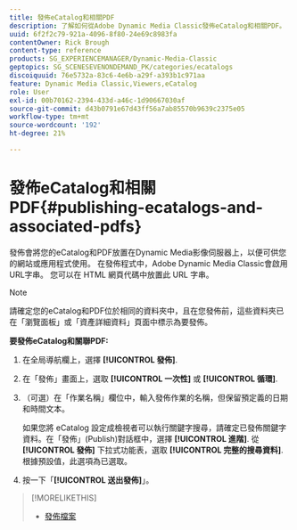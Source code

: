 ```yaml
---
title: 發佈eCatalog和相關PDF
description: 了解如何從Adobe Dynamic Media Classic發佈eCatalog和相關PDF。
uuid: 6f2f2c79-921a-4096-8f80-24e69c8983fa
contentOwner: Rick Brough
content-type: reference
products: SG_EXPERIENCEMANAGER/Dynamic-Media-Classic
geptopics: SG_SCENESEVENONDEMAND_PK/categories/ecatalogs
discoiquuid: 76e5732a-83c6-4e6b-a29f-a393b1c971aa
feature: Dynamic Media Classic,Viewers,eCatalog
role: User
exl-id: 00b70162-2394-433d-a46c-1d90667030af
source-git-commit: d43b0791e67d43ff56a7ab85570b9639c2375e05
workflow-type: tm+mt
source-wordcount: '192'
ht-degree: 21%

---
```


# 發佈eCatalog和相關PDF{#publishing-ecatalogs-and-associated-pdfs}

發佈會將您的eCatalog和PDF放置在Dynamic Media影像伺服器上，以便可供您的網站或應用程式使用。 在發佈程式中，Adobe Dynamic Media Classic會啟用URL字串。 您可以在 HTML 網頁代碼中放置此 URL 字串。

>[!NOTE]
>
>請確定您的eCatalog和PDF位於相同的資料夾中，且在您發佈前，這些資料夾已在「瀏覽面板」或「資產詳細資料」頁面中標示為要發佈。

**要發佈eCatalog和關聯PDF:**

1. 在全局導航欄上，選擇 **[!UICONTROL 發佈]**.
1. 在「發佈」畫面上，選取 **[!UICONTROL 一次性]** 或 **[!UICONTROL 循環]**.
1. （可選）在「作業名稱」欄位中，輸入發佈作業的名稱，但保留預定義的日期和時間文本。

   如果您將 eCatalog 設定成檢視者可以執行關鍵字搜尋，請確定已發佈關鍵字資料。在「發佈」(Publish)對話框中，選擇 **[!UICONTROL 進階]**. 從 **[!UICONTROL 發佈]** 下拉式功能表，選取 **[!UICONTROL 完整的搜尋資料]**. 根據預設值，此選項為已選取。

1. 按一下「**[!UICONTROL 送出發佈]**」。

>[!MORELIKETHIS]
>
>* [發佈檔案](publishing-files.md)

